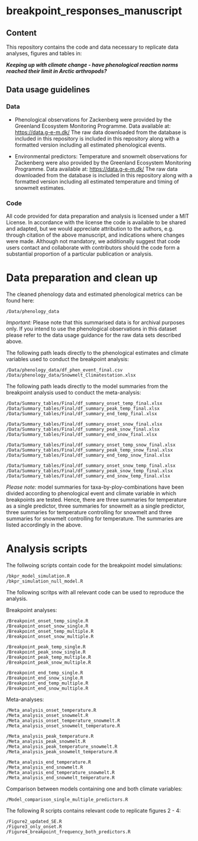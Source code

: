 # breakpoint_responses_manuscript

## Content
This repository contains the code and data necessary to replicate data analyses, figures and tables in:

***Keeping up with climate change - have phenological reaction norms reached their limit in Arctic arthropods?***

## Data usage guidelines

### Data

- Phenological observations for Zackenberg were provided by the Greenland Ecosystem Monitoring Programme. Data available at: https://data.g-e-m.dk/ The raw data downloaded from the database is included in this repository is included in this repository along with a formatted version including all estimated phenological events.

- Environmental predictors: Temperature and snowmelt observations for Zackenberg were also provided by the Greenland Ecosystem Monitoring Programme. Data available at: https://data.g-e-m.dk/ The raw data downloaded from the database is included in this repository along with a formatted version including all estimated temperature and timing of snowmelt estimates.

### Code 
All code provided for data preparation and analysis is licensed under a MIT License. In accordance with the license the code is available to be shared and adapted, but we would appreciate attribution to the authors, e.g. through citation of the above manuscript, and indications where changes were made. Although not mandatory, we additionally suggest that code users contact and collaborate with contributors should the code form a substantial proportion of a particular publication or analysis.

# Data preparation and clean up
The cleaned phenology data and estimated phenological metrics can be found here:

```
/Data/phenology_data

```

*Important:* Please note that this summarised data is for archival purposes only. If you intend to use the phenological observations in this dataset please refer to the data usage guidance for the raw data sets described above. 

The following path leads directly to the phenological estimates and climate variables used to conduct the breakpoint analysis:

```
/Data/phenology_data/df_phen_event_final.csv
/Data/phenology_data/Snowmelt_Climatestation.xlsx

```

The following path leads directly to the model summaries from the breakpoint analysis used to conduct the meta-analysis:

```
/Data/Summary_tables/Final/df_summary_onset_temp_final.xlsx
/Data/Summary_tables/Final/df_summary_peak_temp_final.xlsx
/Data/Summary_tables/Final/df_summary_end_temp_final.xlsx

/Data/Summary_tables/Final/df_summary_onset_snow_final.xlsx
/Data/Summary_tables/Final/df_summary_peak_snow_final.xlsx
/Data/Summary_tables/Final/df_summary_end_snow_final.xlsx

/Data/Summary_tables/Final/df_summary_onset_temp_snow_final.xlsx
/Data/Summary_tables/Final/df_summary_peak_temp_snow_final.xlsx
/Data/Summary_tables/Final/df_summary_end_temp_snow_final.xlsx

/Data/Summary_tables/Final/df_summary_onset_snow_temp_final.xlsx
/Data/Summary_tables/Final/df_summary_peak_snow_temp_final.xlsx
/Data/Summary_tables/Final/df_summary_end_snow_temp_final.xlsx

```

*Please note:* model summaries for taxa-by-ploy-combinations have been divided according to phenological event and climate variable in which breakpoints are tested. Hence, there are three summaries for temperature as a single predictor, three summaries for snowmelt as a single predictor, three summaries for temperature controlling for snowmelt and three summaries for snowmelt controlling for temperature. The summaries are listed accordingly in the above.

# Analysis scripts

The follwoing scripts contain code for the breakpoint model simulations:

```
/bkpr_model_simulation.R
/bkpr_simulation_null_model.R

```

The following scritps with all relevant code can be used to reproduce the analysis.

Breakpoint analyses:

```
/Breakpoint_onset_temp_single.R
/Breakpoint_onset_snow_single.R
/Breakpoint_onset_temp_multiple.R
/Breakpoint_onset_snow_multiple.R

/Breakpoint_peak_temp_single.R
/Breakpoint_peak_snow_single.R
/Breakpoint_peak_temp_multiple.R
/Breakpoint_peak_snow_multiple.R

/Breakpoint_end_temp_single.R
/Breakpoint_end_snow_single.R
/Breakpoint_end_temp_multiple.R
/Breakpoint_end_snow_multiple.R

```

Meta-analyses:

```
/Meta_analysis_onset_temperature.R
/Meta_analysis_onset_snowmelt.R
/Meta_analysis_onset_temperature_snowmelt.R
/Meta_analysis_onset_snowmelt_temperature.R

/Meta_analysis_peak_temperature.R
/Meta_analysis_peak_snowmelt.R
/Meta_analysis_peak_temperature_snowmelt.R
/Meta_analysis_peak_snowmelt_temperature.R

/Meta_analysis_end_temperature.R
/Meta_analysis_end_snowmelt.R
/Meta_analysis_end_temperature_snowmelt.R
/Meta_analysis_end_snowmelt_temperature.R

```

Comparison between models containing one and both climate variables:

```
/Model_comparison_single_multiple_predictors.R

```

The following R scripts contains relevant code to replicate figures 2 - 4:

```
/Figure2_updated_SE.R
/Figure3_only_onset.R
/Figure4_breakpoint_frequency_both_predictors.R

```
